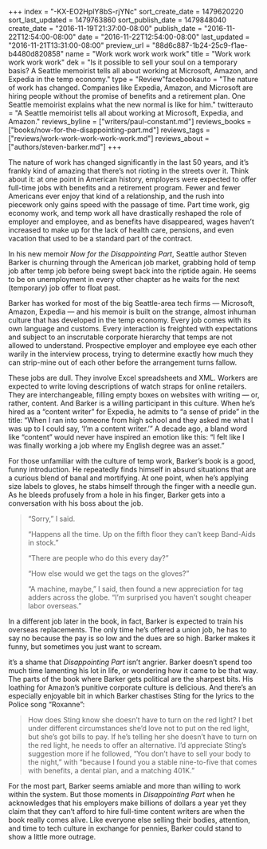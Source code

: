 +++
index = "-KX-EO2HpIY8bS-rjYNc"
sort_create_date = 1479620220
sort_last_updated = 1479763860
sort_publish_date = 1479848040
create_date = "2016-11-19T21:37:00-08:00"
publish_date = "2016-11-22T12:54:00-08:00"
date = "2016-11-22T12:54:00-08:00"
last_updated = "2016-11-21T13:31:00-08:00"
preview_url = "88d6c887-1b24-25c9-f1ae-b4480d820858"
name = "Work work work work work"
title = "Work work work work work"
dek = "Is it possible to sell your soul on a temporary basis?  A Seattle memoirist tells all about working at Microsoft, Amazon, and Expedia in the temp economy."
type = "Review"facebookauto = "The nature of work has changed. Companies like Expedia, Amazon, and Microsoft are hiring people without the promise of benefits and a retirement plan. One Seattle memoirist explains what the new normal is like for him."
twitterauto = "A Seattle memoirist tells all about working at Microsoft, Expedia, and Amazon."
reviews_byline = ["writers/paul-constant.md"]
reviews_books = ["books/now-for-the-disappointing-part.md"]
reviews_tags = ["reviews/work-work-work-work-work.md"]
reviews_about = ["authors/steven-barker.md"]
+++

The nature of work has changed significantly in the last 50 years, and it’s frankly kind of amazing that there’s not rioting in the streets over it. Think about it: at one point in American history, employers were expected to offer full-time jobs with benefits and a retirement program. Fewer and fewer Americans ever enjoy that kind of a relationship, and the rush into piecework only gains speed with the passage of time. Part time work, gig economy work, and temp work all have drastically reshaped the role of employer and employee, and as benefits have disappeared, wages haven’t increased to make up for the lack of health care, pensions, and even vacation that used to be a standard part of the contract.

In his new memoir *Now for the Disappointing Part*, Seattle author Steven Barker is churning through the American job market, grabbing hold of temp job after temp job before being swept back into the riptide again. He seems to be on unemployment in every other chapter as he waits for the next (temporary) job offer to float past. 

Barker has worked for most of the big Seattle-area tech firms — Microsoft, Amazon, Expedia — and his memoir is built on the strange, almost inhuman culture that has developed in the temp economy. Every job comes with its own language and customs. Every interaction is freighted with expectations and subject to an inscrutable corporate hierarchy that temps are not allowed to understand. Prospective employer and employee eye each other warily in the interview process, trying to determine exactly how much they can strip-mine out of each other before the arrangement turns fallow.

These jobs are dull. They involve Excel spreadsheets and XML. Workers are expected to write loving descriptions of watch straps for online retailers. They are interchangeable, filling empty boxes on websites with writing — or, rather, content. And Barker is a willing participant in this culture. When he’s hired as a “content writer” for Expedia, he admits to “a sense of pride” in the title: “When I ran into someone from high school and they asked me what I was up to I could say, ‘I’m a content writer.’” A decade ago, a bland word like “content” would never have inspired an emotion like this: “I felt like I was finally working a job where my English degree was an asset.”

For those unfamiliar with the culture of temp work, Barker’s book is a good, funny introduction. He repeatedly finds himself in absurd situations that are a curious blend of banal and mortifying. At one point, when he’s applying size labels to gloves, he stabs himself through the finger with a needle gun. As he bleeds profusely from a hole in his finger, Barker gets into a conversation with his boss about the job.

<blockquote><p>“Sorry,” I said.</p>
<p>“Happens all the time. Up on the fifth floor they can’t keep Band-Aids in stock.”</p>
<p>“There are people who do this every day?”</p>
<p>“How else would we get the tags on the gloves?”</p>
<p>“A machine, maybe,” I said, then found a new appreciation for tag adders across the globe. “I’m surprised you haven’t sought cheaper labor overseas.”</p></blockquote>

In a different job later in the book, in fact, Barker is expected to train his overseas replacements. The only time he’s offered a union job, he has to say no because the pay is so low and the dues are so high. Barker makes it funny, but sometimes you just want to scream.

it’s a shame that *Disappointing Part* isn’t angrier. Barker doesn’t spend too much time lamenting his lot in life, or wondering how it came to be that way. The parts of the book where Barker gets political are the sharpest bits. His loathing for Amazon’s punitive corporate culture is delicious. And there’s an especially enjoyable bit in which Barker chastises Sting for the lyrics to the Police song “Roxanne”:

<blockquote>How does Sting know she doesn’t have to turn on the red light? I bet under different circumstances she’d love not to put on the red light, but she’s got bills to pay. If he’s telling her she doesn’t have to turn on the red light, he needs to offer an alternative. I’d appreciate Sting’s suggestion more if he followed, “You don’t have to sell your body to the night,” with “because I found you a stable nine-to-five that comes with benefits, a dental plan, and a matching 401K.”</blockquote>

For the most part, Barker seems amiable and more than willing to work within the system. But those moments in *Disappointing Part* when he acknowledges that his employers make billions of dollars a year yet they claim that they can’t afford to hire full-time content writers are when the book really comes alive. Like everyone else selling their bodies, attention, and time to tech culture in exchange for pennies, Barker could stand to show a little more outrage.
